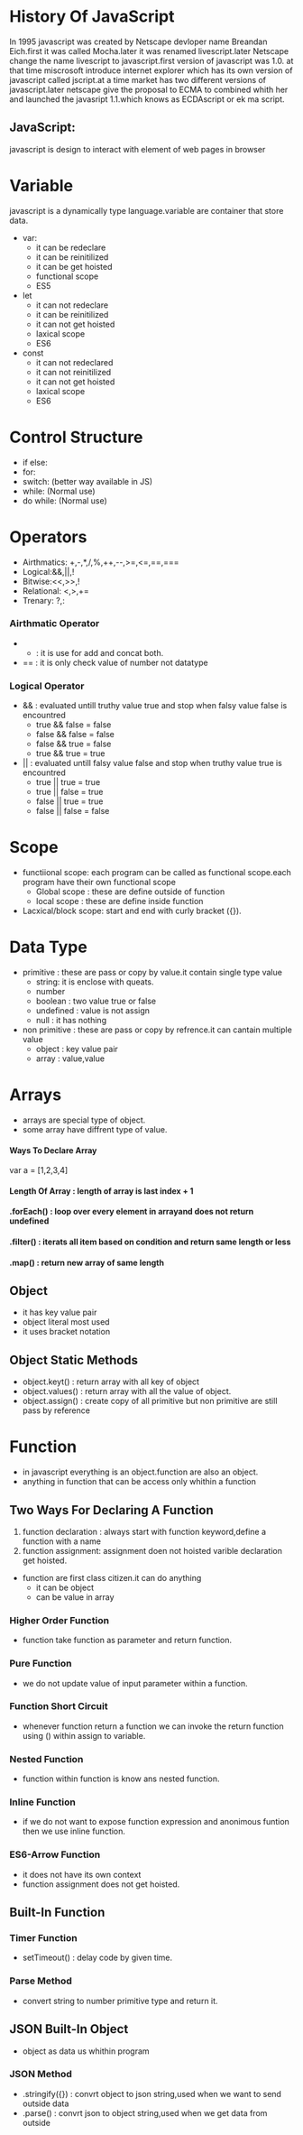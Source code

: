 # History Of JavaScript
In 1995 javascript was created by Netscape devloper name Breandan Eich.first it was called Mocha.later it was renamed livescript.later Netscape change the name livescript to javascript.first version of javascript was 1.0. at that time miscrosoft introduce internet explorer which has its own version of javascript called jscript.at a time market has two different versions of javascript.later netscape give the proposal to ECMA to combined whith her and launched the javasript 1.1.which knows as ECDAscript or ek ma script.
## JavaScript:
javascript is design to interact with element of web pages in browser
# Variable
javascript is a dynamically type language.variable are container that store data.
- var:
  - it can be redeclare
  - it can be reinitilized
  - it can be get hoisted
  - functional scope
  - ES5 
- let
  - it can not redeclare
  - it can be reinitilized
  - it can not get hoisted 
  - laxical scope
  - ES6
- const
  - it can not redeclared
  - it can not reinitilized
  - it can not get hoisted
  - laxical scope 
  - ES6
# Control Structure
- if else:
- for:
- switch: (better way available in JS)
- while: (Normal use)
- do while: (Normal use)
# Operators
- Airthmatics: +,-,*,/,%,++,--,>=,<=,==,===
- Logical:&&,||,!
- Bitwise:<<,>>,!
- Relational: <,>,+=
- Trenary: ?,:
### Airthmatic Operator
- + : it is use for add and concat both.
- == : it is only check value of number not datatype
### Logical Operator
- && : evaluated untill truthy value true and stop when falsy value false is encountred
  - true && false = false
  - false && false = false
  - false && true = false
  - true && true = true
- || : evaluated untill falsy value false and stop when truthy value true is encountred
  - true || true = true
  - true || false = true
  - false || true = true
  - false || false = false 
# Scope
- functiional scope: each program can be called as functional scope.each program have their own functional scope
  - Global scope : these are define outside of function
  - local scope : these are define inside function
- Lacxical/block scope: start and end with curly bracket ({}). 
# Data Type
- primitive : these are pass or copy by value.it contain single type value
  - string: it is enclose with queats.
  - number
  -  boolean : two value true or false
  -  undefined : value is not assign
  -  null : it has nothing
- non primitive : these are pass or copy by refrence.it can cantain multiple value
  - object : key value pair
  - array : value,value
# Arrays
- arrays are special type of object.
- some array have diffrent type of value.
#### Ways To Declare Array 
var a = [1,2,3,4]
#### Length Of Array : length of array is last index + 1
#### .forEach() : loop over every element in arrayand does not return undefined
#### .filter() : iterats all item based on condition and return same length or less
#### .map() : return new array of same length
## Object
- it has key value pair
- object literal most used
- it uses bracket notation
## Object Static Methods
- object.keyt() : return array with all key of object
- object.values() : return array with all the value of object.
- object.assign() : create copy of all primitive but non primitive are still pass by reference
# Function 
- in javascript everything is an object.function are also an object.
- anything in function that can be access only whithin a function
## Two Ways For Declaring A Function
1. function declaration : always start with function keyword,define a function with a name
2. function assignment: assignment doen not hoisted varible declaration get hoisted.
- function are first class citizen.it can do anything
  - it can be object
  - can be value in array
### Higher Order Function
- function take function as parameter and return function.
### Pure Function
- we do not update value of input parameter within a function.
### Function Short Circuit
- whenever function return a function we can invoke the return function using () within assign to variable.
### Nested Function
- function within function is know ans nested function.
### Inline Function
- if we do not want to expose function expression and anonimous funtion then we use inline function.
### ES6-Arrow Function
- it does not have its own context
- function assignment does not get hoisted.
## Built-In Function
### Timer Function
- setTimeout() : delay code by given time.
### Parse Method
- convert string to number primitive type and return it.
## JSON Built-In Object
- object as data us whithin program
### JSON Method
- .stringify({}) : convrt object to json string,used when we want to send outside data
- .parse() : convrt json to object string,used when we get data from outside
